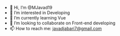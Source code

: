 - 👋 Hi, I’m @MJavad19
- 👀 I’m interested in Developing
- 🌱 I’m currently learning Vue
- 💞️ I’m looking to collaborate on Front-end developing
- 📫 How to reach me: javadjabari7@gmail.com

<!---
Mohammad Javad Jabbari is a ✨ special ✨ repository because its `README.md` (this file) appears on your GitHub profile.
You can click the Preview link to take a look at your changes.
--->
